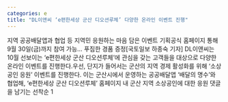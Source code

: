 ```yaml
---
categories: e
title: "DL이앤씨 ‘e편한세상 군산 디오션루체’ 다양한 온라인 이벤트 진행"
---
```

지역 공공배달앱과 협업 등 지역민 응원하는 마음 담은 이벤트 기획공식 홈페이지 통해 9월 30일(금)까지 참여 가능… 푸짐한 경품 증정[국토일보 하종숙 기자] DL이앤씨는 10월 선보이는 ‘e편한세상 군산 디오션루체’에 관심을 갖는 고객들을 대상으로 다양한 온라인 이벤트를 진행한다.우선, 단지가 들어서는 군산의 지역 경제 활성화를 위해 ‘소상공인 응원’ 이벤트를 진행한다. 이는 군산시에서 운영하는 공공배달앱 ‘배달의 명수’와 협업해, ‘e편한세상 군산 디오션루체’ 홈페이지 내 군산 지역 소상공인에 대한 응원 댓글을 남기는 선착순 1